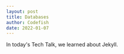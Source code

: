 ```yaml
---
layout: post
title: Databases
author: Codefish
date: 2022-01-07
---
```


In today's Tech Talk, we learned about Jekyll.
